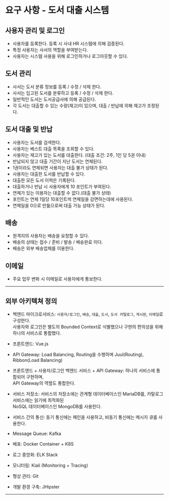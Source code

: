 # 요구 사항 - 도서 대출 시스템

<h2>사용자 관리 및 로그인</h2>

- 사용자를 등록한다. 등록 시 사내 HR 시스템에 의해 검증된다.
- 특정 사용자는 사서의 역할을 부여받는다.
- 사용자는 시스템 사용을 위해 로그인하거나 로그아웃할 수 있다.

<h2>도서 관리</h2>

- 사서는 도서 분류 정보를 등록 / 수정 / 삭제 한다.
- 사서는 입고된 도서를 분류하고 등록 / 수정 / 삭제 한다.
- 일반적인 도서는 도서공급사에 의해 공급된다.
- 각 도서는 대출할 수 있는 수량(재고)이 있으며, 대출 / 반납에 의해 재고가 조정된다.

<h2>도서 대출 및 반납</h2>

- 사용자는 도서를 검색한다.
- 사용자는 베스트 대출 목록을 조회할 수 있다.
- 사용자는 재고가 있는 도서를 대출한다. (대출 조건: 2주, 1인 당 5권 이내)
- 반납되지 않고 대출 기간이 지난 도서는 연체된다.
- 1권이라도 연체되면 사용자는 대출 불가 상태가 된다.
- 사용자는 대출한 도서를 반납할 수 있다.
- 대출한 모든 도서 이력은 기록된다.
- 대출하거나 반납 시 사용자에게 10 포인트가 부여된다.
- 연체가 있는 이용자는 대출할 수 없다.(대출 불가 상태)
- 포인트는 연체 1일당 10포인트씩 연체일을 감면하는데에 사용된다.
- 연체일을 0으로 만듦으로써 대출 가능 상태가 된다.

<h2>배송</h2>

- 원격지의 사용자는 배송을 요청할 수 있다.
- 배송의 상태는 접수 / 준비 / 발송 / 배송완료 이다.
- 배송은 외부 배송업체를 이용한다.

<h2>이메일</h2>

- 주요 업무 변화 시 이메일로 사용자에게 통보한다.

<hr/>

<h2>외부 아키텍쳐 정의</h2>

- 백엔드 마이크로서비스: `사용자/로그인`, `배송`, `대출`, `도서`, `도서 카탈로그`, `게시판`, `이메일`로 구성한다.  
  사용자와 로그인은 별도의 Bounded Context로 식별했으나 구현의 편의성을 위해 하나의 서비스로 통합했다.

- 프론트엔드: Vue.js
- API Gateway: Load Balancing, Routing을 수행하며 Juul(Routing), Ribbon(Load Balancing)
- 프론트엔드 + 사용자/로그인 백엔드 서비스 + API Gateway: 하나의 서비스에 통합되어 구현하며,  
  API Gateway의 역할도 통합한다.
- 서비스 저장소: 서비스의 저장소에는 관계형 데이터베이스인 MariaDB를, 카탈로그 서비스에는 읽기에 최적화된  
  NoSQL 데이터베이스인 MongoDB를 사용한다.
- 서비스 간의 통신: 동기 통신에는 페인을 사용하고, 비동기 통신에는 메시지 큐를 사용한다.
- Message Queue: Kafka
- 배포: Docker Container + K8S
- 로그 중앙화: ELK Stack
- 모니터링: Kiali (Monitoring + Tracing)
- 형상 관리: Git
- 개발 환경 구축: JHipster

<hr/>
